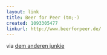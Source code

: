 ```yaml
---
layout: link
title: Beer for Peer (tm;-)
created: 1093305477
linkurl: http://www.beerforpeer.de/
---
```

via [dem anderen junkie][]

  [dem anderen junkie]: http://www.wh-og.hs-niederrhein.de/~docx/blog/entry.php?id=01777
